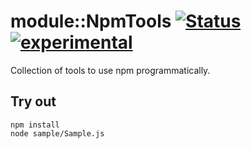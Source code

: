 
# module::NpmTools  [![Status](https://github.com/Wandalen/wNpmTools/workflows/Publish/badge.svg)](https://github.com/Wandalen/wNpmTools/actions?query=workflow%3APublish) [![experimental](https://img.shields.io/badge/stability-experimental-orange.svg)](https://github.com/emersion/stability-badges#experimental)

Collection of tools to use npm programmatically.

## Try out
```
npm install
node sample/Sample.js
```
